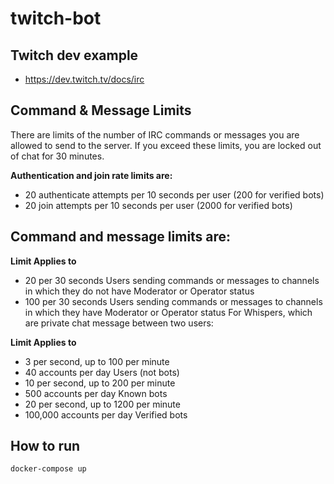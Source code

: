 # twitch-bot


## Twitch dev example

- https://dev.twitch.tv/docs/irc

## Command & Message Limits

There are limits of the number of IRC commands or messages you are allowed to send to the server. If you exceed these limits, you are locked out of chat for 30 minutes.

**Authentication and join rate limits are:**

- 20 authenticate attempts per 10 seconds per user (200 for verified bots)
- 20 join attempts per 10 seconds per user (2000 for verified bots)

## Command and message limits are:

**Limit	Applies to**
- 20 per 30 seconds	Users sending commands or messages to channels in which they do not have Moderator or Operator status
- 100 per 30 seconds	Users sending commands or messages to channels in which they have Moderator or Operator status
For Whispers, which are private chat message between two users:

**Limit	Applies to**
- 3 per second, up to 100 per minute
- 40 accounts per day	Users (not bots)
- 10 per second, up to 200 per minute
- 500 accounts per day	Known bots
- 20 per second, up to 1200 per minute
- 100,000 accounts per day	Verified bots

## How to run

```
docker-compose up
```